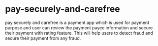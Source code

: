 # pay-securely-and-carefree
pay securely and carefree is a payment app which is used for payment purpose and user can review the payment payee information and secure their payment with rating feature. This will help users to detect fraud and secure their payment from any fraud. 
